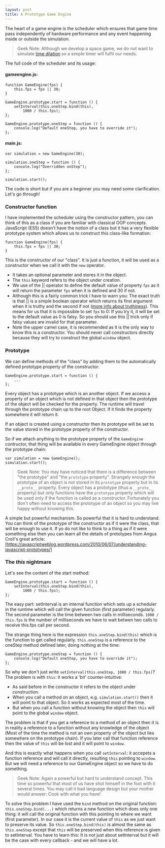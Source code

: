 ```yaml
---
layout: post
title: A Prototype Game Engine
---
```


The heart of a game engine is the scheduler which ensures that game time pass independently of hardware performance and any event happening inside or outside the simulation. 

> Geek Note: Although we develop a space  game, we do not want to simulate [time dilation](http://en.wikipedia.org/wiki/Time_dilation) so a simple timer will fulfil our needs.

The full code of the scheduler and its usage:

#### gameengine.js: ####
    function GameEngine(fps) {
        this.fps = fps || 30;
    }

    GameEngine.prototype.start = function () {
        setInterval(this.oneStep.bind(this),
            1000 / this.fps);
    };

    GameEngine.prototype.oneStep = function () {
        console.log("Default oneStep, you have to override it");
    };
    
#### main.js: ####
    var simulation = new GameEngine(30);
    
    simulation.oneStep = function () {
        console.log("Overridden onStep");
    };

    simulation.start();

The code is short but if you are a beginner you may need some clarification. Let's go through!

### Constructor function ###

I have implemented the scheduler using the constructor pattern, you can think of this as a class if you are familiar with classical OOP concepts. JavaScript (ES5) doesn't have the notion of a class but it has a very flexible prototype system which allows us to construct this class-like formation:

    function GameEngine(fps) {
        this.fps = fps || 30;
    }

This is the constructor of our "class". It is just a function, it will be used as a constructor when we call it with the `new` operator.

- It takes an optional parameter and stores it in the object.
- The `this` keyword refers to the object under creation.
- We use of the || operator to define the default value of property `fps` as it will return the parameter `fps` when it is defined and 30 if not.
- Although this is a fairly common trick I have to warn you: The exact truth is that || is a simple boolean operator which returns its first argument when it is truthy and the second if not ([more info about truthiness](https://developer.mozilla.org/en-US/docs/Glossary/Truthy)). This means for us that it is impossible to set `fps` to 0: If you try it, it will be set to the default value as 0 is falsy. So you should use this || trick only if falsy values are invalid for that parameter.
- Note the upper camel case, it is recommended as it is the only way to know this is a constructor. You should never call constructors directly because they will try to construct the global `window` object.

### Prototype ###

We can define methods of the "class" by adding them to the automatically defined prototype property of the constructor:

    GameEngine.prototype.start = function () {
        ...
    };

Every object has a prototype which is an another object. If we access a property of an object which is not defined in that object then the prototype of the object will be checked for the property. The runtime will travel through the prototype chain up to the root Object. If it finds the property somewhere it will return it.

If an object is created using a constructor then its prototype will be set to the value stored in the prototype property of the constructor. 

So if we attach anything to the prototype property of the `GameEngine` contructor, that thing will be available in every GameEngine object through the prototype chain:

    var simulation = new GameEngine();
    simulation.start();

> Geek Note: You may have noticed that there is a difference between "the prototype" and "the `prototype` property". Strangely enough the prototype of an object is not stored in its `prototype` property but in its `__proto__` property. Every object has a prototype (thus a `__proto__` property) but only functions have the `prototype` property which will be used only if the function is called as a constructor. Fortunately you don't often need to access the prototype of an object so you may live happy without knowing this.

A simple but powerful mechanism. So powerful that it is hard to understand. You can think of the prototype of the constructor as if it were the class, that will be enough to use it. If yo do not like to think to a thing as if it were something else then you can learn all the details of prototypes from Angus Croll's great article: [https://javascriptweblog.wordpress.com/2010/06/07/understanding-javascript-prototypes/]

### The *this* nightmare

Let's see the content of the start method:

    GameEngine.prototype.start = function () {
        setInterval(this.oneStep.bind(this),
            1000 / this.fps);
    };

The easy part: setInterval is an internal function which sets up a scheduler in the runtime which will call the given function (first parameter) regularly. The second parameter is the time between two calls in milliseconds. `1000 / this.fps` is the number of milliseconds we have to wait betwen two calls to receive this.fps call per second.

The strange thing here is the expression `this.oneStep.bind(this)` which is the function to get called regularly. `this.oneStep` is a reference to the oneStep method defined later, doing nothing at the time: 

    GameEngine.prototype.oneStep = function () {
        console.log("Default oneStep, you have to override it");
    };

So why we don't just write `setInterval(this.oneStep, 1000 / this.fps)`? The problem is with `this`: it works a 'bit' counter-intuitive:
- As said before in the constructor it refers to the object under construction. 
- When you call a method on an object, e.g. `simulation.start()` then it will point to that object. So it works as expected most of the time.
- But when you call a function without knowing the object then `this` will point to the global `window` object.

The problem is that if you get a reference to a method of an object then it is in reality a reference to a function without any knowledge of the object (Most of the time the method is not an own property of the object but lies somewhere on the prototype chain). If you later call that function reference then the value of `this` will be lost and it will point to `window`.

And this is exactly what happens when you call `setInterval`: it accepets a function reference and will call it directly, resulting `this` pointing to `window`. But we will need a reference to our GameEngine object so we have to do something.

> Geek Note: Again a powerful but hard to understand concept. This time so powerful that most of us have shot himself in the foot with it several times. You may call it bad language design but your mother would answer: Cook with what you have!

To solve this problem I have used the `bind` method on the original function: `this.oneStep.bind(...)` which returns a new function which does only one thing: it will call the original function with this pointing to where we want (first parameter). In our case it is the current value of `this` as we just want to preserve its value. So `this.oneStep.bind(this)` is almost the same as `this.oneStep` except that `this` will be preserved when this reference is given to setInterval. You have to learn this: It is not just about setInterval but it will be the case with every callback - and we will have a lot.
